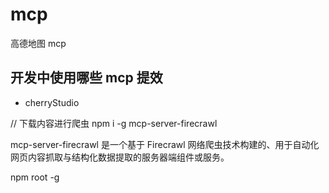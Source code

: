 # mcp

高德地图 mcp

## 开发中使用哪些 mcp 提效

- cherryStudio

// 下载内容进行爬虫
npm i -g mcp-server-firecrawl

mcp-server-firecrawl 是一个基于 Firecrawl 网络爬虫技术构建的、用于自动化网页内容抓取与结构化数据提取的服务器端组件或服务。

npm root -g

